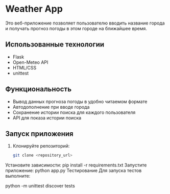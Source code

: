 # Weather App

Это веб-приложение позволяет пользователю вводить название города и получать прогноз погоды в этом городе на ближайшее время.

## Использованные технологии

- Flask
- Open-Meteo API
- HTML/CSS
- unittest

## Функциональность

- Вывод данных прогноза погоды в удобно читаемом формате
- Автодополнение при вводе города
- Сохранение истории поиска для каждого пользователя
- API для показа истории поиска

## Запуск приложения

1. Клонируйте репозиторий:
   ```bash
   git clone <repository_url>
Установите зависимости:
pip install -r requirements.txt
Запустите приложение:
python app.py
Тестирование
Для запуска тестов выполните:

python -m unittest discover tests
